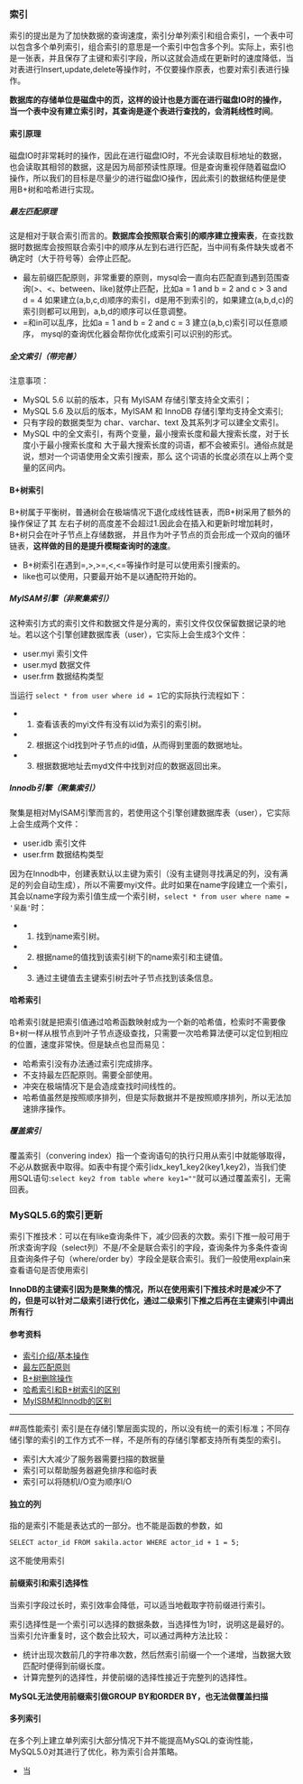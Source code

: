 ### 索引
索引的提出是为了加快数据的查询速度，索引分单列索引和组合索引，一个表中可以包含多个单列索引，组合索引的意思是一个索引中包含多个列。实际上，索引也是一张表，并且保存了主键和索引字段，所以这就会造成在更新时的速度降低，当对表进行Insert,update,delete等操作时，不仅要操作原表，也要对索引表进行操作。

**数据库的存储单位是磁盘中的页，这样的设计也是方面在进行磁盘IO时的操作，当一个表中没有建立索引时，其查询是逐个表进行查找的，会消耗线性时间**。

#### 索引原理
磁盘IO时非常耗时的操作，因此在进行磁盘IO时，不光会读取目标地址的数据，也会读取其相邻的数据，这是因为局部预读性原理。但是查询重视伴随着磁盘IO操作，所以我们的目标是尽量少的进行磁盘IO操作，因此索引的数据结构便是使用B+树和哈希进行实现。

##### 最左匹配原理
这是相对于联合索引而言的。**数据库会按照联合索引的顺序建立搜索表**，在查找数据时数据库会按照联合索引中的顺序从左到右进行匹配，当中间有条件缺失或者不确定时（大于符号等）会停止匹配。
- 最左前缀匹配原则，非常重要的原则，mysql会一直向右匹配直到遇到范围查询(>、<、between、like)就停止匹配，比如a = 1 and b = 2 and c > 3 and d = 4 如果建立(a,b,c,d)顺序的索引，d是用不到索引的，如果建立(a,b,d,c)的索引则都可以用到，a,b,d的顺序可以任意调整。
- =和in可以乱序，比如a = 1 and b = 2 and c = 3 建立(a,b,c)索引可以任意顺序，
mysql的查询优化器会帮你优化成索引可以识别的形式。

##### 全文索引（带完善）


注意事项：
- MySQL 5.6 以前的版本，只有 MyISAM 存储引擎支持全文索引；
- MySQL 5.6 及以后的版本，MyISAM 和 InnoDB 存储引擎均支持全文索引;
- 只有字段的数据类型为 char、varchar、text 及其系列才可以建全文索引。
- MySQL 中的全文索引，有两个变量，最小搜索长度和最大搜索长度，对于长度小于最小搜索长度和
大于最大搜索长度的词语，都不会被索引。通俗点就是说，想对一个词语使用全文索引搜索，那么
这个词语的长度必须在以上两个变量的区间内。


#### B+树索引
B+树属于平衡树，普通树会在极端情况下退化成线性链表，而B+树采用了额外的操作保证了其
左右子树的高度差不会超过1.因此会在插入和更新时增加耗时，B+树只会在叶子节点上存储数据，
并且作为叶子节点的页会形成一个双向的循环链表，**这样做的目的是提升模糊查询时的速度**。
- B+树索引在遇到=,>,>=,<,<=等操作时是可以使用索引搜索的。
- like也可以使用，只要最开始不是以通配符开始的。

##### MyISAM引擎（非聚集索引）
这种索引方式的索引文件和数据文件是分离的，索引文件仅仅保留数据记录的地址。若以这个引擎创建数据库表（user），它实际上会生成3个文件：
- user.myi 索引文件
- user.myd 数据文件
- user.frm 数据结构类型

当运行 `select * from user where id = 1`它的实际执行流程如下：
- 1. 查看该表的myi文件有没有以id为索引的索引树。
- 2. 根据这个id找到叶子节点的id值，从而得到里面的数据地址。
- 3. 根据数据地址去myd文件中找到对应的数据返回出来。

##### Innodb引擎（聚集索引）
聚集是相对MyISAM引擎而言的，若使用这个引擎创建数据库表（user），它实际上会生成两个文件：
- user.idb 索引文件
- user.frm 数据结构类型

因为在Innodb中，创建表默认以主键为索引（没有主键则寻找满足的列，没有满足的列会自动生成），所以不需要myi文件。此时如果在name字段建立一个索引，其会以name字段为索引值生成一个索引树，`select * from user where name = '吴磊'`时：
- 1. 找到name索引树。
- 2. 根据name的值找到该索引树下的name索引和主键值。
- 3. 通过主键值去主键索引树去叶子节点找到该条信息。

#### 哈希索引
哈希索引就是把索引值通过哈希函数映射成为一个新的哈希值，检索时不需要像B+树一样从根节点到叶子节点逐级查找，只需要一次哈希算法便可以定位到相应的位置，速度非常快。但是缺点也显而易见：
- 哈希索引没有办法通过索引完成排序。
- 不支持最左匹配原则。需要全部使用。
- 冲突在极端情况下是会造成查找时间线性的。
- 哈希值虽然是按照顺序排列，但是实际数据并不是按照顺序排列，所以无法加速排序操作。

##### 覆盖索引
覆盖索引（convering index）指一个查询语句的执行只用从索引中就能够取得，不必从数据表中取得。如表中有提个索引idx_key1_key2(key1,key2)，当我们使用SQL语句:`select key2 from table where key1=""`就可以通过覆盖索引，无需回表。

### MySQL5.6的索引更新
索引下推技术：可以在有like查询条件下，减少回表的次数。索引下推一般可用于所求查询字段（select列）不是/不全是联合索引的字段，查询条件为多条件查询且查询条件子句（where/order by）字段全是联合索引。我们一般使用explain来查看语句是否使用索引

**InnoDB的主键索引因为是聚集的情况，所以在使用索引下推技术时是减少不了的，但是可以针对二级索引进行优化，通过二级索引下推之后再在主键索引中调出所有行**
#### 参考资料
- [索引介绍/基本操作](https://www.runoob.com/mysql/mysql-index.html)
- [最左匹配原则](https://www.jianshu.com/p/b7911e0394b0)
- [B+树删除操作](https://www.cnblogs.com/wade-luffy/p/6292784.html)
- [哈希索引和B+树索引的区别](https://www.cnblogs.com/zhidongjian/p/10414129.html)
- [MyISBM和Innodb的区别](https://www.cnblogs.com/wlwl/p/9465583.html)

---

##高性能索引
索引是在存储引擎层面实现的，所以没有统一的索引标准；不同存储引擎的索引的工作方式不一样，不是所有的存储引擎都支持所有类型的索引。
- 索引大大减少了服务器需要扫描的数据量
- 索引可以帮助服务器避免排序和临时表
- 索引可以将随机I/O变为顺序I/O

#### 独立的列
指的是索引不能是表达式的一部分。也不能是函数的参数，如
```
SELECT actor_id FROM sakila.actor WHERE actor_id + 1 = 5;
```
这不能使用索引

#### 前缀索引和索引选择性
当索引字段过长时，索引效率会降低，可以适当地截取字符前缀进行索引。

索引选择性是一个索引可以选择的数据条数，当选择性为1时，说明这是最好的。当索引允许重复时，这个数会比较大，可以通过两种方法比较：
- 统计出现次数前几的字符串次数，然后然索引前缀一个一个递增，当数据大致匹配时便得到前缀长度。
- 计算完整列的选择性，并使前缀的选择性接近于完整列的选择性。

**MySQL无法使用前缀索引做GROUP BY和ORDER BY，也无法做覆盖扫描**

#### 多列索引
在多个列上建立单列索引大部分情况下并不能提高MySQL的查询性能，MySQL5.0对其进行了优化，称为索引合并策略。
- 当
